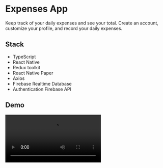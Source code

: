 # Expenses App

Keep track of your daily expenses and see your total.
Create an account, customize your profile, and record your daily expenses.

## Stack

- TypeScript
- React Native
- Redux toolkit
- React Native Paper
- Axios
- Firebase Realtime Database
- Authentication Firebase API

## Demo

<video src="./assets/expenses-app.mp4" controls title="Demo Expenses App"></video>
